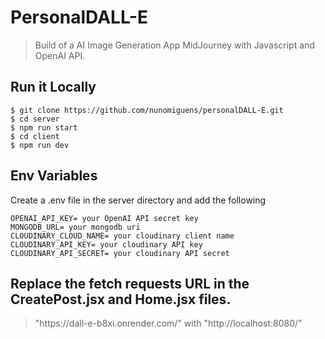 # PersonalDALL-E

> Build of a AI Image Generation App MidJourney with Javascript and OpenAI API.

## Run it Locally

```
$ git clone https://github.com/nunomiguens/personalDALL-E.git
$ cd server
$ npm run start
$ cd client
$ npm run dev
```

## Env Variables

Create a .env file in the server directory and add the following

```
OPENAI_API_KEY= your OpenAI API secret key
MONGODB_URL= your mongodb uri
CLOUDINARY_CLOUD_NAME= your cloudinary client name
CLOUDINARY_API_KEY= your cloudinary API key
CLOUDINARY_API_SECRET= your cloudinary API secret

```

## Replace the fetch requests URL in the CreatePost.jsx and Home.jsx files.
> "https://<i></i>dall-e-b8xi.onrender.com/" 
with 
> "http://<i></i>localhost:8080/"

